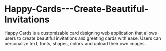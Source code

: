 # Happy-Cards---Create-Beautiful-Invitations
Happy Cards is a customizable card designing web application that allows users to create beautiful invitations and greeting cards with ease. Users can personalize text, fonts, shapes, colors, and upload their own images.
